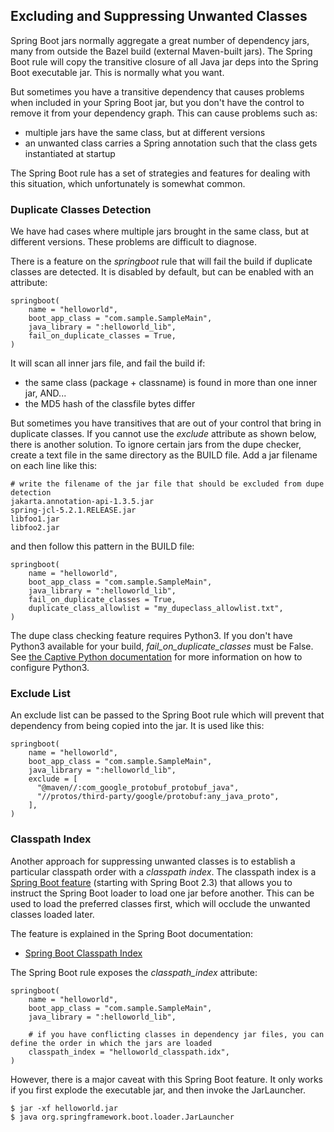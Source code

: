 ## Excluding and Suppressing Unwanted Classes

Spring Boot jars normally aggregate a great number of dependency jars, many from outside the Bazel
  build (external Maven-built jars).
The Spring Boot rule will copy the transitive closure of all Java jar deps into the Spring Boot executable jar.
This is normally what you want.

But sometimes you have a transitive dependency that causes problems when included in your Spring Boot jar, but
  you don't have the control to remove it from your dependency graph.
This can cause problems such as:
- multiple jars have the same class, but at different versions
- an unwanted class carries a Spring annotation such that the class gets instantiated at startup

The Spring Boot rule has a set of strategies and features for dealing with this situation, which unfortunately
  is somewhat common.


### Duplicate Classes Detection

We have had cases where multiple jars brought in the same class, but at different versions.
These problems are difficult to diagnose.

There is a feature on the *springboot* rule that will fail the build if duplicate classes are detected.
It is disabled by default, but can be enabled with an attribute:

```
springboot(
    name = "helloworld",
    boot_app_class = "com.sample.SampleMain",
    java_library = ":helloworld_lib",
    fail_on_duplicate_classes = True,
)
```

It will scan all inner jars file, and fail the build if:
- the same class (package + classname) is found in more than one inner jar, AND...
- the MD5 hash of the classfile bytes differ

But sometimes you have transitives that are out of your control that bring in duplicate classes.
If you cannot use the *exclude* attribute as shown below, there is another solution.
To ignore certain jars from the dupe checker, create a text file in the same directory
  as the BUILD file.
Add a jar filename on each line like this:

```
# write the filename of the jar file that should be excluded from dupe detection
jakarta.annotation-api-1.3.5.jar
spring-jcl-5.2.1.RELEASE.jar
libfoo1.jar
libfoo2.jar
```

and then follow this pattern in the BUILD file:

```
springboot(
    name = "helloworld",
    boot_app_class = "com.sample.SampleMain",
    java_library = ":helloworld_lib",
    fail_on_duplicate_classes = True,
    duplicate_class_allowlist = "my_dupeclass_allowlist.txt",
)
```

The dupe class checking feature requires Python3.
If you don't have Python3 available for your build, *fail_on_duplicate_classes* must be False.
See [the Captive Python documentation](../python_interpreter) for more information on how to configure Python3.


### Exclude List

An exclude list can be passed to the Spring Boot rule which will prevent that dependency from being copied into the jar.
It is used like this:

```
springboot(
    name = "helloworld",
    boot_app_class = "com.sample.SampleMain",
    java_library = ":helloworld_lib",
    exclude = [
      "@maven//:com_google_protobuf_protobuf_java",
      "//protos/third-party/google/protobuf:any_java_proto",
    ],
)
```


### Classpath Index

Another approach for suppressing unwanted classes is to establish a particular classpath order with a *classpath index*.
The classpath index is a [Spring Boot feature]() (starting with Spring Boot 2.3) that allows you to
  instruct the Spring Boot loader to load one jar before another.
This can be used to load the preferred classes first, which will occlude the unwanted classes loaded later.

The feature is explained in the Spring Boot documentation:
- [Spring Boot Classpath Index](https://docs.spring.io/spring-boot/docs/current/reference/html/appendix-executable-jar-format.html#executable-jar-war-index-files-classpath)

The Spring Boot rule exposes the *classpath_index* attribute:

```
springboot(
    name = "helloworld",
    boot_app_class = "com.sample.SampleMain",
    java_library = ":helloworld_lib",

    # if you have conflicting classes in dependency jar files, you can define the order in which the jars are loaded
    classpath_index = "helloworld_classpath.idx",
)
```

However, there is a major caveat with this Spring Boot feature.
It only works if you first explode the executable jar, and then invoke the JarLauncher.

```
$ jar -xf helloworld.jar
$ java org.springframework.boot.loader.JarLauncher
```
